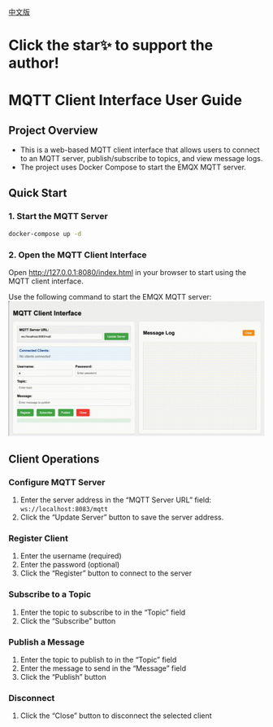 [中文版](README.md)

# Click the star✨ to support the author!

# MQTT Client Interface User Guide

## Project Overview

- This is a web-based MQTT client interface that allows users to connect to an MQTT server, publish/subscribe to topics, and view message logs.
- The project uses Docker Compose to start the EMQX MQTT server.

## Quick Start

### 1. Start the MQTT Server

```bash
docker-compose up -d
```

### 2. Open the MQTT Client Interface

Open http://127.0.0.1:8080/index.html in your browser to start using the MQTT client interface.

Use the following command to start the EMQX MQTT server:
![demonstration](https://raw.githubusercontent.com/codewithyou365/emqx-client-html/refs/heads/main/demonstration.gif)

## Client Operations

### Configure MQTT Server
1. Enter the server address in the “MQTT Server URL” field: `ws://localhost:8083/mqtt`
2. Click the “Update Server” button to save the server address.

### Register Client
1. Enter the username (required)
2. Enter the password (optional)
3. Click the “Register” button to connect to the server

### Subscribe to a Topic
1. Enter the topic to subscribe to in the “Topic” field
2. Click the “Subscribe” button

### Publish a Message
1. Enter the topic to publish to in the “Topic” field
2. Enter the message to send in the “Message” field
3. Click the “Publish” button

### Disconnect
1. Click the “Close” button to disconnect the selected client
